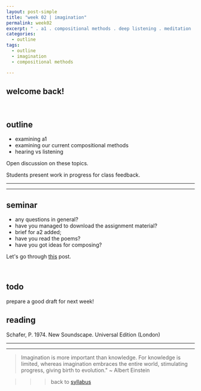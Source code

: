 ```yaml
---
layout: post-simple
title: "week 02 | imagination"
permalink: week02
excerpt: " . a1 . compositional methods . deep listening . meditation ."
categories:
  - outline
tags:
  - outline
  - imagination
  - compositional methods

---
```


## welcome back!

<br>

## outline

* examining a1
* examining our current compositional methods
* hearing vs listening

Open discussion on these topics.

Students present work in progress for class feedback.

---
---

## seminar

- any questions in general?
- have you managed to download the assignment material?
- brief for a2 added;
- have you read the poems?
- have you got ideas for composing?

Let's go through [this](imaginary-soundscape-poetry-to-music) post.

<br>

## todo

prepare a good draft for next week!

## reading

Schafer, P. 1974. New Soundscape. Universal Edition (London)

---
---

> Imagination is more important than knowledge. For knowledge is limited, whereas imagination embraces the entire world, stimulating progress, giving birth to evolution." ~ Albert Einstein

>>> back to [syllabus](../aru2018#syllabus)

